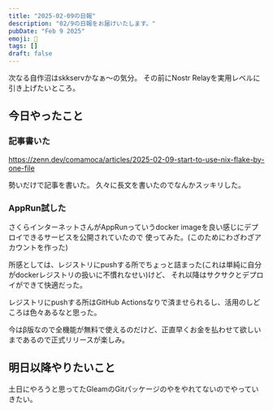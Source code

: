 ```yaml
---
title: "2025-02-09の日報"
description: "02/9の日報をお届けいたします。"
pubDate: "Feb 9 2025"
emoji: 🦊
tags: []
draft: false
---
```


次なる自作沼はskkservかなぁ〜の気分。 その前にNostr
Relayを実用レベルに引き上げたいところ。

## 今日やったこと

### 記事書いた

https://zenn.dev/comamoca/articles/2025-02-09-start-to-use-nix-flake-by-one-file

勢いだけで記事を書いた。 久々に長文を書いたのでなんかスッキリした。

### AppRun試した

さくらインターネットさんがAppRunっていうdocker
imageを良い感じにデプロイできるサービスを公開されていたので
使ってみた。(このためにわざわざアカウントを作った)

所感としては、レジストリにpushする所でちょっと詰まった(これは単純に自分がdockerレジストリの扱いに不慣れなせい)けど、
それ以降はサクサクとデプロイができて快適だった。

レジストリにpushする所はGitHub
Actionsなりで済ませられるし、活用のしどころは色々あるなと思った。

今はβ版なので全機能が無料で使えるのだけど、正直早くお金を払わせて欲しいまであるので正式リリースが楽しみ。

## 明日以降やりたいこと

土日にやろうと思ってたGleamのGitパッケージのやをやれてないのでやっていきたい。
